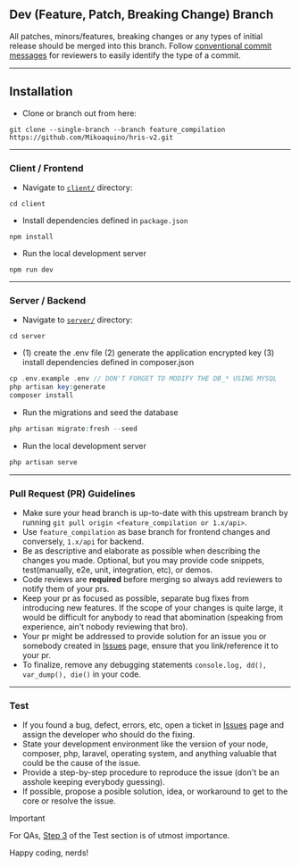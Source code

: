 ## Dev (Feature, Patch, Breaking Change) Branch
All patches, minors/features, breaking changes or any types of initial release should be merged into this branch. Follow [conventional commit messages](https://www.conventionalcommits.org/en/v1.0.0/) for reviewers to easily identify the type of a commit.

---

## Installation

- Clone or branch out from here:
 ```
 git clone --single-branch --branch feature_compilation https://github.com/Mikoaquino/hris-v2.git
 ```

---

### Client / Frontend

- Navigate to [`client/`](https://github.com/Mikoaquino/HRIS-V2/tree/feature_compilation/client) directory:
```
cd client
```
- Install dependencies defined in `package.json`
```
npm install
```
- Run the local development server
```
npm run dev
```

---

### Server / Backend

- Navigate to [`server/`](https://github.com/Mikoaquino/HRIS-V2/tree/1.x/api/server) directory:

```
cd server
```

- (1) create the .env file (2) generate the application encrypted key (3) install dependencies defined in composer.json
```php
cp .env.example .env // DON'T FORGET TO MODIFY THE DB_* USING MYSQL
php artisan key:generate
composer install
```

- Run the migrations and seed the database
```php
php artisan migrate:fresh --seed
```

- Run the local development server
```php
php artisan serve
```

---

### Pull Request (PR) Guidelines

- Make sure your head branch is up-to-date with this upstream branch by running `git pull origin <feature_compilation or 1.x/api>`.
- Use `feature_compilation` as base branch for frontend changes and conversely, `1.x/api` for backend.
- Be as descriptive and elaborate as possible when describing the changes you made. Optional, but you may provide code snippets, test(manually, e2e, unit, integration, etc), or demos.
- Code reviews are **required** before merging so always add reviewers to notify them of your prs.
- Keep your pr as focused as possible, separate bug fixes from introducing new features. If the scope of your changes is quite large, it would be difficult for anybody to read that abomination (speaking from experience, ain't nobody reviewing that bro).
- Your pr might be addressed to provide solution for an issue you or somebody created in [Issues](https://github.com/Mikoaquino/hris-v2/issues) page, ensure that you link/reference it to your pr.
- To finalize, remove any debugging statements `console.log, dd(), var_dump(), die()` in your code.

---

### Test

- If you found a bug, defect, errors, etc, open a ticket in [Issues](https://github.com/Mikoaquino/hris-v2/issues) page and assign the developer who should do the fixing.
- State your development environment like the version of your node, composer, php, laravel, operating system, and anything valuable that could be the cause of the issue.
- Provide a step-by-step procedure to reproduce the issue (don't be an asshole keeping everybody guessing). 
- If possible, propose a posible solution, idea, or workaround to get to the core or resolve the issue.

> [!IMPORTANT]
> For QAs, [Step 3](#Test) of the Test section is of utmost importance.

Happy coding, nerds!
